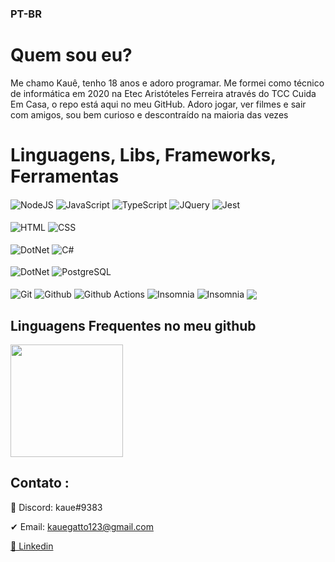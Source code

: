 ### PT-BR
# Quem sou eu? 
Me chamo Kauê, tenho 18 anos e adoro programar. Me formei como técnico de informática em 2020 na Etec Aristóteles Ferreira através do TCC Cuida Em Casa, o repo está aqui no meu GitHub. Adoro jogar, ver filmes e sair com amigos, sou bem curioso e descontraído na maioria das vezes
# Linguagens, Libs, Frameworks, Ferramentas
<div style="display: inline_block">
  <img target="_blank" align="center" alt="NodeJS" src="https://img.shields.io/badge/Node.js-339933?style=for-the-badge&logo=nodedotjs&logoColor=white">
  <img target="_blank" align="center" alt="JavaScript" src="https://img.shields.io/badge/JavaScript-323330?style=for-the-badge&logo=javascript&logoColor=F7DF1E">
  <img target="_blank" align="center" alt="TypeScript" src="https://img.shields.io/badge/TypeScript-007ACC?style=for-the-badge&logo=typescript&logoColor=white">
  <img target="_blank" align="center" alt="JQuery" src="https://img.shields.io/badge/jquery-%230769AD.svg?style=for-the-badge&logo=jquery&logoColor=white">
  <img target="_blank" align="center" alt="Jest" src="https://img.shields.io/badge/-jest-%23C21325?style=for-the-badge&logo=jest&logoColor=white">
  <br><br>
  <img target="_blank" align="center" alt="HTML" src="https://img.shields.io/badge/HTML5-E34F26?style=for-the-badge&logo=html5&logoColor=white">
  <img target="_blank" align="center" alt="CSS" src="https://img.shields.io/badge/CSS3-1572B6?style=for-the-badge&logo=css3&logoColor=white">
  <br><br>
  <img target="_blank" align="center" alt="DotNet" src="https://img.shields.io/badge/.NET-5C2D91?style=for-the-badge&logo=.net&logoColor=white">
  <img target="_blank" align="center" alt="C#" src="https://img.shields.io/badge/C%23-239120?style=for-the-badge&logo=c-sharp&logoColor=white">
  <br><br>
  
  <img target="_blank" align="center" alt="DotNet" src="https://img.shields.io/badge/MySQL-6699cc?style=for-the-badge&logo=mysql&logoColor=white">
  <img target="_blank" align="center" alt="PostgreSQL" src="https://img.shields.io/badge/PostgreSQL-316192?style=for-the-badge&logo=postgresql&logoColor=white">
  <br><br>
  <img target="_blank" align="center" alt="Git" src="https://img.shields.io/badge/git-%23F05033.svg?style=for-the-badge&logo=git&logoColor=white">
  <img target="_blank" align="center" alt="Github" src="https://img.shields.io/badge/github-%23121011.svg?style=for-the-badge&logo=github&logoColor=white">
  <img target="_blank" align="center" alt="Github Actions" src="https://img.shields.io/badge/github%20actions-%232671E5.svg?style=for-the-badge&logo=githubactions&logoColor=white">
  <img target="_blank" align="center" alt="Insomnia" src="https://img.shields.io/badge/Insomnia-black?style=for-the-badge&logo=insomnia&logoColor=5849BE">
  <img target="_blank" align="center" alt="Insomnia" src="https://img.shields.io/badge/JWT-black?style=for-the-badge&logo=JSON%20web%20tokens">
  <img target="https://conventionalcommits.org" align="center" src="https://img.shields.io/badge/Conventional%20Commits-1.0.0-yellow.svg">

</div>

## Linguagens Frequentes no meu github
<div>
  <img height="180em" src="https://github-readme-stats.vercel.app/api/top-langs/?username=kauegatto&hide=css,html&langs_count=5&theme=nightowl&layout=compact"/>
</div>

## Contato :
📲 Discord: kaue#9383

✔ Email: kauegatto123@gmail.com

[💼 Linkedin ](https://linkedin.com/in/kaue-gatto)


